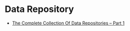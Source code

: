 # Data Repository

- [The Complete Collection Of Data Repositories – Part 1](https://www.kdnuggets.com/2022/04/complete-collection-data-repositories-part-1.html)
